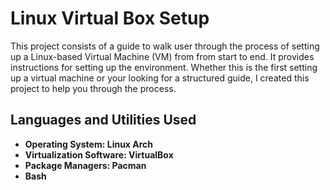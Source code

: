 # <h1> Linux Virtual Box Setup </h1> 
This project consists of a guide to walk user through the process of setting up a Linux-based Virtual Machine (VM) from from start to end. It provides instructions for setting up the environment. Whether this is the first setting up a virtual machine or your looking for a structured guide, I created this project to help you through the process. 

<h2>Languages and Utilities Used</h2> 

- <b>Operating System: Linux Arch</b>
- <b>Virtualization Software: VirtualBox</b>
- <b>Package Managers: Pacman</b>
- <b>Bash</b>

